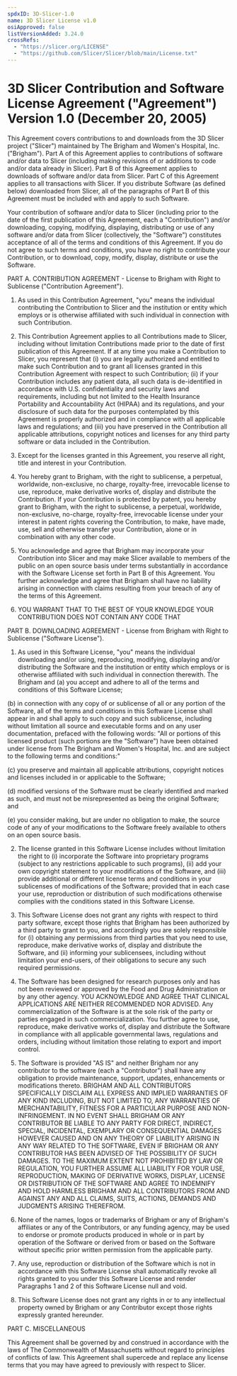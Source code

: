 ```yaml
---
spdxID: 3D-Slicer-1.0
name: 3D Slicer License v1.0
osiApproved: false
listVersionAdded: 3.24.0
crossRefs: 
  - "https://slicer.org/LICENSE"
  - "https://github.com/Slicer/Slicer/blob/main/License.txt"
---
```


# 3D Slicer Contribution and Software License Agreement ("Agreement") Version 1.0 (December 20, 2005)

This Agreement covers contributions to and downloads from the 3D Slicer project ("Slicer") maintained by The Brigham and Women's Hospital, Inc. ("Brigham"). Part A of this Agreement applies to contributions of software and/or data to Slicer (including making revisions of or additions to code and/or data already in Slicer). Part B of this Agreement applies to downloads of software and/or data from Slicer. Part C of this Agreement applies to all transactions with Slicer. If you distribute Software (as defined below) downloaded from Slicer, all of the paragraphs of Part B of this Agreement must be included with and apply to such Software.

Your contribution of software and/or data to Slicer (including prior to the date of the first publication of this Agreement, each a "Contribution") and/or downloading, copying, modifying, displaying, distributing or use of any software and/or data from Slicer (collectively, the "Software") constitutes acceptance of all of the terms and conditions of this Agreement. If you do not agree to such terms and conditions, you have no right to contribute your Contribution, or to download, copy, modify, display, distribute or use the Software.

PART A. CONTRIBUTION AGREEMENT - License to Brigham with Right to Sublicense ("Contribution Agreement").

1. As used in this Contribution Agreement, "you" means the individual contributing the Contribution to Slicer and the institution or entity which employs or is otherwise affiliated with such individual in connection with such Contribution.

2. This Contribution Agreement applies to all Contributions made to Slicer, including without limitation Contributions made prior to the date of first publication of this Agreement. If at any time you make a Contribution to Slicer, you represent that (i) you are legally authorized and entitled to make such Contribution and to grant all licenses granted in this Contribution Agreement with respect to such Contribution; (ii) if your Contribution includes any patient data, all such data is de-identified in accordance with U.S. confidentiality and security laws and requirements, including but not limited to the Health Insurance Portability and Accountability Act (HIPAA) and its regulations, and your disclosure of such data for the purposes contemplated by this Agreement is properly authorized and in compliance with all applicable laws and regulations; and (iii) you have preserved in the Contribution all applicable attributions, copyright notices and licenses for any third party software or data included in the Contribution.

3. Except for the licenses granted in this Agreement, you reserve all right, title and interest in your Contribution.

4. You hereby grant to Brigham, with the right to sublicense, a perpetual, worldwide, non-exclusive, no charge, royalty-free, irrevocable license to use, reproduce, make derivative works of, display and distribute the Contribution. If your Contribution is protected by patent, you hereby grant to Brigham, with the right to sublicense, a perpetual, worldwide, non-exclusive, no-charge, royalty-free, irrevocable license under your interest in patent rights covering the Contribution, to make, have made, use, sell and otherwise transfer your Contribution, alone or in combination with any other code.

5. You acknowledge and agree that Brigham may incorporate your Contribution into Slicer and may make Slicer available to members of the public on an open source basis under terms substantially in accordance with the Software License set forth in Part B of this Agreement. You further acknowledge and agree that Brigham shall have no liability arising in connection with claims resulting from your breach of any of the terms of this Agreement.

6. YOU WARRANT THAT TO THE BEST OF YOUR KNOWLEDGE YOUR CONTRIBUTION DOES NOT CONTAIN ANY CODE THAT

PART B. DOWNLOADING AGREEMENT - License from Brigham with Right to Sublicense ("Software License").

1. As used in this Software License, "you" means the individual downloading and/or using, reproducing, modifying, displaying and/or distributing the Software and the institution or entity which employs or is otherwise affiliated with such individual in connection therewith. The Brigham and
  (a) you accept and adhere to all of the terms and conditions of this Software License;

  (b) in connection with any copy of or sublicense of all or any portion of the Software, all of the terms and conditions in this Software License shall appear in and shall apply to such copy and such sublicense, including without limitation all source and executable forms and on any user documentation, prefaced with the following words: "All or portions of this licensed product (such portions are the "Software") have been obtained under license from The Brigham and Women's Hospital, Inc. and are subject to the following terms and conditions:"

  (c) you preserve and maintain all applicable attributions, copyright notices and licenses included in or applicable to the Software;

  (d) modified versions of the Software must be clearly identified and marked as such, and must not be misrepresented as being the original Software; and

  (e) you consider making, but are under no obligation to make, the source code of any of your modifications to the Software freely available to others on an open source basis.

2. The license granted in this Software License includes without limitation the right to (i) incorporate the Software into proprietary programs (subject to any restrictions applicable to such programs), (ii) add your own copyright statement to your modifications of the Software, and (iii) provide additional or different license terms and conditions in your sublicenses of modifications of the Software; provided that in each case your use, reproduction or distribution of such modifications otherwise complies with the conditions stated in this Software License.

3. This Software License does not grant any rights with respect to third party software, except those rights that Brigham has been authorized by a third party to grant to you, and accordingly you are solely responsible for (i) obtaining any permissions from third parties that you need to use, reproduce, make derivative works of, display and distribute the Software, and (ii) informing your sublicensees, including without limitation your end-users, of their obligations to secure any such required permissions.

4. The Software has been designed for research purposes only and has not been reviewed or approved by the Food and Drug Administration or by any other agency. YOU ACKNOWLEDGE AND AGREE THAT CLINICAL APPLICATIONS ARE NEITHER RECOMMENDED NOR ADVISED. Any commercialization of the Software is at the sole risk of the party or parties engaged in such commercialization. You further agree to use, reproduce, make derivative works of, display and distribute the Software in compliance with all applicable governmental laws, regulations and orders, including without limitation those relating to export and import control.

5. The Software is provided "AS IS" and neither Brigham nor any contributor to the software (each a "Contributor") shall have any obligation to provide maintenance, support, updates, enhancements or modifications thereto. BRIGHAM AND ALL CONTRIBUTORS SPECIFICALLY DISCLAIM ALL EXPRESS AND IMPLIED WARRANTIES OF ANY KIND INCLUDING, BUT NOT LIMITED TO, ANY WARRANTIES OF MERCHANTABILITY, FITNESS FOR A PARTICULAR PURPOSE AND NON-INFRINGEMENT. IN NO EVENT SHALL BRIGHAM OR ANY CONTRIBUTOR BE LIABLE TO ANY PARTY FOR DIRECT, INDIRECT, SPECIAL, INCIDENTAL, EXEMPLARY OR CONSEQUENTIAL DAMAGES HOWEVER CAUSED AND ON ANY THEORY OF LIABILITY ARISING IN ANY WAY RELATED TO THE SOFTWARE, EVEN IF BRIGHAM OR ANY CONTRIBUTOR HAS BEEN ADVISED OF THE POSSIBILITY OF SUCH DAMAGES. TO THE MAXIMUM EXTENT NOT PROHIBITED BY LAW OR REGULATION, YOU FURTHER ASSUME ALL LIABILITY FOR YOUR USE, REPRODUCTION, MAKING OF DERIVATIVE WORKS, DISPLAY, LICENSE OR DISTRIBUTION OF THE SOFTWARE AND AGREE TO INDEMNIFY AND HOLD HARMLESS BRIGHAM AND ALL CONTRIBUTORS FROM AND AGAINST ANY AND ALL CLAIMS, SUITS, ACTIONS, DEMANDS AND JUDGMENTS ARISING THEREFROM.

6. None of the names, logos or trademarks of Brigham or any of Brigham's affiliates or any of the Contributors, or any funding agency, may be used to endorse or promote products produced in whole or in part by operation of the Software or derived from or based on the Software without specific prior written permission from the applicable party.

7. Any use, reproduction or distribution of the Software which is not in accordance with this Software License shall automatically revoke all rights granted to you under this Software License and render Paragraphs 1 and 2 of this Software License null and void.

8. This Software License does not grant any rights in or to any intellectual property owned by Brigham or any Contributor except those rights expressly granted hereunder.

PART C. MISCELLANEOUS

This Agreement shall be governed by and construed in accordance with the laws of The Commonwealth of Massachusetts without regard to principles of conflicts of law. This Agreement shall supercede and replace any license terms that you may have agreed to previously with respect to Slicer.
